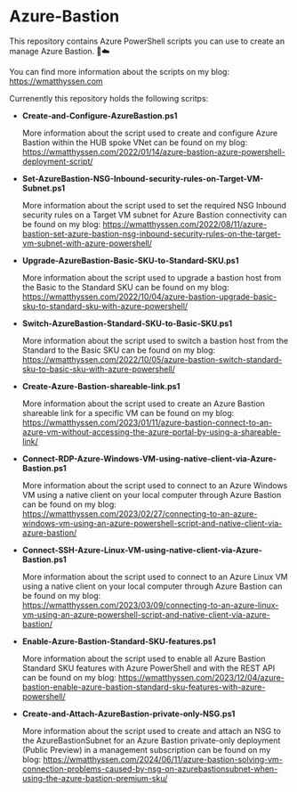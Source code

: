 # Azure-Bastion
This repository contains Azure PowerShell scripts you can use to create an manage Azure Bastion. 🚀☁️

You can find more information about the scripts on my blog: https://wmatthyssen.com

Currenently this repository holds the following scritps:

- **Create-and-Configure-AzureBastion.ps1**

  More information about the script used to create and configure Azure Bastion within the HUB spoke VNet can be found on my blog: https://wmatthyssen.com/2022/01/14/azure-bastion-azure-powershell-deployment-script/
  
 - **Set-AzureBastion-NSG-Inbound-security-rules-on-Target-VM-Subnet.ps1**
 
   More information about the script used to set the required NSG Inbound security rules on a Target VM subnet for Azure Bastion connectivity can be found on my blog: https://wmatthyssen.com/2022/08/11/azure-bastion-set-azure-bastion-nsg-inbound-security-rules-on-the-target-vm-subnet-with-azure-powershell/ 

 - **Upgrade-AzureBastion-Basic-SKU-to-Standard-SKU.ps1**
 
   More information about the script used to upgrade a bastion host from the Basic to the Standard SKU can be found on my blog: https://wmatthyssen.com/2022/10/04/azure-bastion-upgrade-basic-sku-to-standard-sku-with-azure-powershell/

  - **Switch-AzureBastion-Standard-SKU-to-Basic-SKU.ps1**
 
    More information about the script used to switch a bastion host from the Standard to the Basic SKU can be found on my blog: https://wmatthyssen.com/2022/10/05/azure-bastion-switch-standard-sku-to-basic-sku-with-azure-powershell/ 
    
  - **Create-Azure-Bastion-shareable-link.ps1**
 
    More information about the script used to create an Azure Bastion shareable link for a specific VM can be found on my blog: https://wmatthyssen.com/2023/01/11/azure-bastion-connect-to-an-azure-vm-without-accessing-the-azure-portal-by-using-a-shareable-link/

  - **Connect-RDP-Azure-Windows-VM-using-native-client-via-Azure-Bastion.ps1**
 
    More information about the script used to connect to an Azure Windows VM using a native client on your local computer through Azure Bastion can be found on my blog: https://wmatthyssen.com/2023/02/27/connecting-to-an-azure-windows-vm-using-an-azure-powershell-script-and-native-client-via-azure-bastion/ 
    
  - **Connect-SSH-Azure-Linux-VM-using-native-client-via-Azure-Bastion.ps1**
 
    More information about the script used to connect to an Azure Linux VM using a native client on your local computer through Azure Bastion can be found on my blog: https://wmatthyssen.com/2023/03/09/connecting-to-an-azure-linux-vm-using-an-azure-powershell-script-and-native-client-via-azure-bastion/

  - **Enable-Azure-Bastion-Standard-SKU-features.ps1**
 
    More information about the script used to enable all Azure Bastion Standard SKU features with Azure PowerShell and with the REST API can be found on my blog: https://wmatthyssen.com/2023/12/04/azure-bastion-enable-azure-bastion-standard-sku-features-with-azure-powershell/
    
  - **Create-and-Attach-AzureBastion-private-only-NSG.ps1**
 
    More information about the script used to create and attach an NSG to the AzureBastionSubnet for an Azure Bastion private-only deployment (Public Preview) in a management subscription can be found on my blog: https://wmatthyssen.com/2024/06/11/azure-bastion-solving-vm-connection-problems-caused-by-nsg-on-azurebastionsubnet-when-using-the-azure-bastion-premium-sku/

